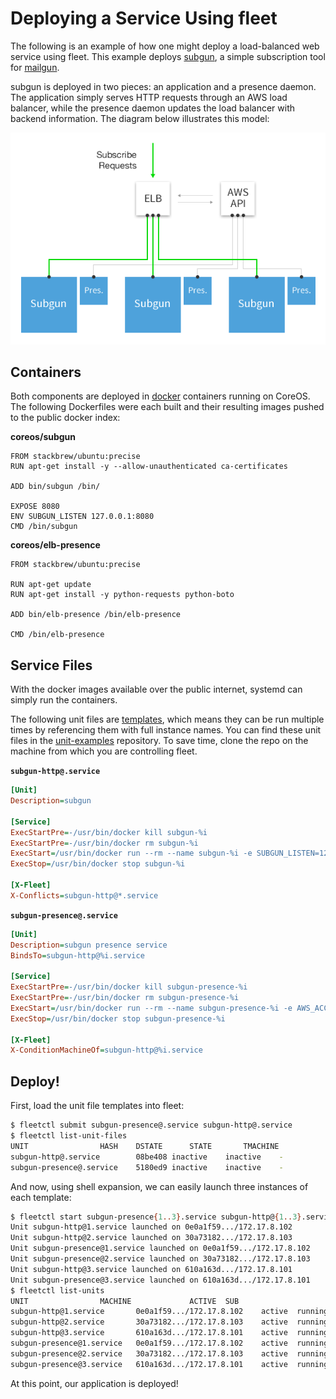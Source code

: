 # Deploying a Service Using fleet

The following is an example of how one might deploy a load-balanced web service using fleet. 
This example deploys [subgun](https://github.com/coreos/subgun), a simple subscription tool for [mailgun](https://mailgun.com/). 

subgun is deployed in two pieces: an application and a presence daemon. The application simply serves HTTP requests through an AWS load balancer, while the presence daemon updates the load balancer with backend information. The diagram below illustrates this model:

![image](img/subgun.png)

## Containers

Both components are deployed in [docker](https://www.docker.io/) containers running on CoreOS. The following Dockerfiles were each built and their resulting images pushed to the public docker index:

**coreos/subgun**

```
FROM stackbrew/ubuntu:precise
RUN apt-get install -y --allow-unauthenticated ca-certificates

ADD bin/subgun /bin/

EXPOSE 8080
ENV SUBGUN_LISTEN 127.0.0.1:8080
CMD /bin/subgun
```

**coreos/elb-presence**

```
FROM stackbrew/ubuntu:precise

RUN apt-get update
RUN apt-get install -y python-requests python-boto

ADD bin/elb-presence /bin/elb-presence

CMD /bin/elb-presence
```

## Service Files

With the docker images available over the public internet, systemd can simply run the containers. 

The following unit files are [templates](https://github.com/coreos/fleet/Documentation/unit-files-and-scheduling#template-unit-files), which means they can be run multiple times by referencing them with full instance names. You can find these unit files in the [unit-examples](https://github.com/coreos/unit-examples/tree/master/blog-fleet-intro) repository. To save time, clone the repo on the machine from which you are controlling fleet.

**`subgun-http@.service`**

```ini
[Unit]
Description=subgun

[Service]
ExecStartPre=-/usr/bin/docker kill subgun-%i
ExecStartPre=-/usr/bin/docker rm subgun-%i
ExecStart=/usr/bin/docker run --rm --name subgun-%i -e SUBGUN_LISTEN=127.0.0.1:8080 -e SUBGUN_LISTS=recv@sandbox2398.mailgun.org -e SUBGUN_API_KEY=key-779ru4cibbnhfa1qp7a3apyvwkls7ny7 -p 8080:8080 coreos/subgun
ExecStop=/usr/bin/docker stop subgun-%i

[X-Fleet]
X-Conflicts=subgun-http@*.service
```

**`subgun-presence@.service`**

```ini
[Unit]
Description=subgun presence service
BindsTo=subgun-http@%i.service

[Service]
ExecStartPre=-/usr/bin/docker kill subgun-presence-%i
ExecStartPre=-/usr/bin/docker rm subgun-presence-%i
ExecStart=/usr/bin/docker run --rm --name subgun-presence-%i -e AWS_ACCESS_KEY=AKIAIBC5MW3ONCW6J2XQ -e AWS_SECRET_KEY=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 -e AWS_REGION=us-east-1 -e ELB_NAME=bcwaldon-fleet-lb coreos/elb-presence
ExecStop=/usr/bin/docker stop subgun-presence-%i

[X-Fleet]
X-ConditionMachineOf=subgun-http@%i.service
```

## Deploy!


First, load the unit file templates into fleet:

```sh
$ fleetctl submit subgun-presence@.service subgun-http@.service
$ fleetctl list-unit-files
UNIT				HASH	DSTATE		STATE		TMACHINE
subgun-http@.service		08be408	inactive	inactive	-
subgun-presence@.service	5180ed9	inactive	inactive	-
```

And now, using shell expansion, we can easily launch three instances of each template:

```sh
$ fleetctl start subgun-presence{1..3}.service subgun-http@{1..3}.service
Unit subgun-http@1.service launched on 0e0a1f59.../172.17.8.102
Unit subgun-http@2.service launched on 30a73182.../172.17.8.103
Unit subgun-presence@1.service launched on 0e0a1f59.../172.17.8.102
Unit subgun-presence@2.service launched on 30a73182.../172.17.8.103
Unit subgun-http@3.service launched on 610a163d.../172.17.8.101
Unit subgun-presence@3.service launched on 610a163d.../172.17.8.101
$ fleetctl list-units
UNIT				MACHINE				ACTIVE	SUB
subgun-http@1.service		0e0a1f59.../172.17.8.102	active	running
subgun-http@2.service		30a73182.../172.17.8.103	active	running
subgun-http@3.service		610a163d.../172.17.8.101	active	running
subgun-presence@1.service	0e0a1f59.../172.17.8.102	active	running
subgun-presence@2.service	30a73182.../172.17.8.103	active	running
subgun-presence@3.service	610a163d.../172.17.8.101	active	running
```

At this point, our application is deployed!

